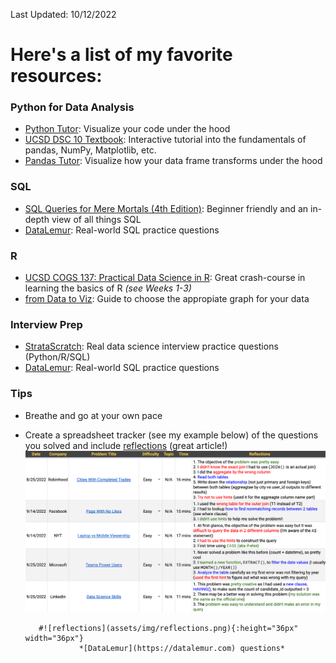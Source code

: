 Last Updated: 10/12/2022

# Here's a list of my favorite resources:

### Python for Data Analysis
  - [Python Tutor](https://pythontutor.com): Visualize your code under the hood
  - [UCSD DSC 10 Textbook](https://notes.dsc10.com/front.html): Interactive tutorial into the fundamentals of pandas, NumPy, Matplotlib, etc. 
  - [Pandas Tutor](https://pandastutor.com): Visualize how your data frame transforms under the hood

### SQL
  - [SQL Queries for Mere Mortals (4th Edition)](https://www.amazon.com/SQL-Queries-Mere-Mortals-Hands/dp/0134858336/ref=pd_lpo_1?pd_rd_i=0134858336&psc=1): Beginner friendly and an in-depth view of all things SQL 
  - [DataLemur](https://datalemur.com): Real-world SQL practice questions 
  
### R
  - [UCSD COGS 137: Practical Data Science in R](https://cogs137.github.io/website/syllabus/): Great crash-course in learning the basics of R *(see Weeks 1-3)*
  - [from Data to Viz](https://www.data-to-viz.com): Guide to choose the appropiate graph for your data

### Interview Prep
  - [StrataScratch](https://www.stratascratch.com): Real data science interview practice questions (Python/R/SQL)
  - [DataLemur](https://datalemur.com): Real-world SQL practice questions

### Tips
  - Breathe and go at your own pace
  - Create a spreadsheet tracker (see my example below) of the questions you solved and include [reflections](https://dandkim.com/leetcode-effectively/#reflections) (great article!)
           <img src="https://github.com/bzekeria/bzekeria.github.io/blob/master/assets/img/reflections.png" width="500" />

           #![reflections](assets/img/reflections.png){:height="36px" width="36px"}
                    *[DataLemur](https://datalemur.com) questions*
                    
                    
